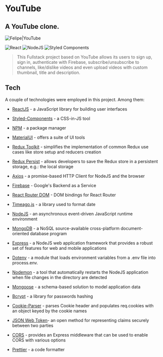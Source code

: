# YouTube

## A YouTube clone.

![Felipe|YouTube](https://img.shields.io/badge/FelipeMDantas-YouTube-red)

<p>

![React](https://img.shields.io/badge/react-%2320232a.svg?style=for-the-badge&logo=react&logoColor=%2361DAFB)
![NodeJS](https://img.shields.io/badge/node.js-6DA55F?style=for-the-badge&logo=node.js&logoColor=white)
![Styled Components](https://img.shields.io/badge/styled--components-DB7093?style=for-the-badge&logo=styled-components&logoColor=white)

> This Fullstack project based on YouTube allows its users to sign up, sign in, authenticate with Firebase, subscribe/unsubscribe to channels, like/dislike videos and even upload videos with custom thumbnail, title and description.

## Tech

A couple of technologies were employed in this project. Among them:

- [ReactJS] - a JavaScript library for building user interfaces
- [Styled-Components] - a CSS-in-JS tool
- [NPM] - a package manager
- [MaterialUI] - offers a suite of UI tools
- [Redux Toolkit] - simplifies the implementation of common Redux use cases like store setup and reducers creation
- [Redux Persist] - allows developers to save the Redux store in a persistent storage, e.g.: the local storage
- [Axios] - a promise-based HTTP Client for NodeJS and the browser
- [Firebase] - Google's Backend as a Service
- [React Router DOM] - DOM bindings for React Router
- [Timeago.js] - a library used to format date 
- [NodeJS] - an asynchronous event-driven JavaScript runtime environment
- [MongoDB] - a NoSQL source-available cross-platform document-oriented database program
- [Express] - a NodeJS web application framework that provides a robust set of features for web and mobile applications
- [Dotenv] - a module that loads environment variables from a .env file into process.env.
- [Nodemon] - a tool that automatically restarts the NodeJS application when file changes in the directory are detected
- [Mongoose] - a schema-based solution to model application data
- [Bcrypt] - a library for passwords hashing
- [Cookie-Parser] - parses Cookie header and populates req.cookies with an object keyed by the cookie names
- [JSON Web Token]- an open method for representing claims securely between two parties
- [CORS] - provides an Express middleware that can be used to enable CORS with various options
- [Prettier] - a code formatter

  [reactjs]: https://reactjs.org/
  [styled-components]: https://styled-components.com/
  [npm]: https://www.npmjs.com/
  [materialui]: https://mui.com/
  [redux toolkit]: https://redux-toolkit.js.org/
  [redux persist]: https://github.com/rt2zz/redux-persist
  [axios]: https://axios-http.com/docs/intro
  [firebase]: https://firebase.google.com/
  [react router dom]: https://reactrouter.com/
  [timeago.js]: https://github.com/hustcc/timeago.js
  [nodejs]: https://nodejs.org/en/
  [mongodb]: https://www.mongodb.com/
  [express]: https://expressjs.com/
  [dotenv]: https://dotenv.org/
  [nodemon]: https://www.npmjs.com/package/nodemon
  [mongoose]: https://mongoosejs.com/
  [bcrypt]: https://www.npmjs.com/package/bcrypt
  [cookie-parser]: https://github.com/expressjs/cookie-parser
  [JSON Web Token]: https://jwt.io/
  [cors]: https://github.com/expressjs/cors
  [prettier]: https://prettier.io/
